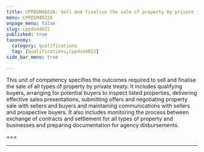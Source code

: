 ```yaml
---
title: CPPDSM4022A: Sell and finalise the sale of property by private treaty
menu: CPPDSM4022A
onpage_menu: false
slug: cppdsm4022
published: true
taxonomy:
  category: qualifications
  tag: [qualifications,cppdsm4022]
side_bar_menu: true

---
```


This unit of competency specifies the outcomes required to sell and finalise the sale of all types of property by private treaty. It includes qualifying buyers, arranging for potential buyers to inspect listed properties, delivering effective sales presentations, submitting offers and negotiating property sale with sellers and buyers and maintaining communications with sellers and prospective buyers. It also includes monitoring the process between exchange of contracts and settlement for all types of property and businesses and preparing documentation for agency disbursements.

===

---

